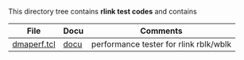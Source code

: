 This directory tree contains **rlink test codes** and contains

| File | Docu | Comments |
| ---- | ---- | -------- |
| [dmaperf.tcl](dmaperf.tcl) | [docu](dmaperf.md) | performance tester for rlink rblk/wblk |
